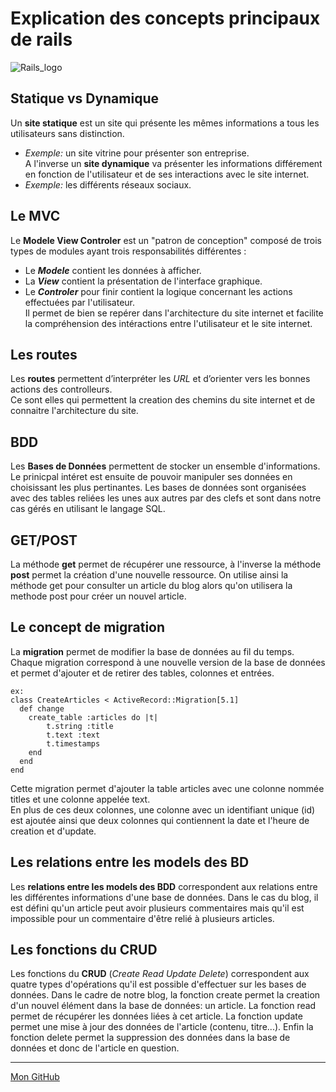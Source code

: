 # Explication des concepts principaux de rails

![Rails_logo](http://rubyonrails.org/images/rails-logo.svg)

## Statique vs Dynamique
Un **site statique** est un site qui présente les mêmes informations a tous les utilisateurs sans distinction.<br/> 
* *Exemple:* un site vitrine pour présenter son entreprise.<br/> 
A l'inverse un **site dynamique** va présenter les informations différement en fonction de l'utilisateur et de ses interactions avec le site internet.<br/> 
* *Exemple:* les différents réseaux sociaux.

## Le MVC
Le **Modele View Controler** est un "patron de conception" composé de trois types de modules ayant trois responsabilités différentes :
* Le **_Modele_** contient les données à afficher.
* La **_View_** contient la présentation de l'interface graphique.
* Le **_Controler_** pour finir contient la logique concernant les actions effectuées par l'utilisateur.<br/>
Il permet de bien se repérer dans l'architecture du site internet et facilite la compréhension des intéractions entre l'utilisateur et le site internet.

## Les routes
Les **routes** permettent d’interpréter les _URL_ et d’orienter vers les bonnes actions des controlleurs.<br/>
Ce sont elles qui permettent la creation des chemins du site internet et de connaitre l'architecture du site.

## BDD
Les **Bases de Données** permettent de stocker un ensemble d'informations. Le prinicpal intéret est ensuite de pouvoir manipuler ses données en choisissant les plus pertinantes. Les bases de données sont organisées avec des tables reliées les unes aux autres par des clefs et sont dans notre cas gérés en utilisant le langage SQL.

## GET/POST
La méthode **get** permet de récupérer une ressource, à l'inverse la méthode **post** permet la création d'une nouvelle ressource. On utilise ainsi la méthode get pour consulter un article du blog alors qu'on utilisera la methode post pour créer un nouvel article.


## Le concept de migration
La **migration** permet de modifier la base de données au fil du temps. Chaque migration correspond à une nouvelle version de la base de données et permet d'ajouter et de retirer des tables, colonnes et entrées.

	ex:
	class CreateArticles < ActiveRecord::Migration[5.1]
	  def change
	    create_table :articles do |t|
	    	t.string :title
	    	t.text :text
	      	t.timestamps
	    end
	  end
	end

Cette migration permet d'ajouter la table articles avec une colonne nommée titles et une colonne appelée text.<br/> 
En plus de ces deux colonnes, une colonne avec un identifiant unique (id) est ajoutée ainsi que deux colonnes qui contiennent la date et l'heure de creation et d'update.

## Les relations entre les models des BD
Les **relations entre les models des BDD** correspondent aux relations entre les différentes informations d'une base de données. Dans le cas du blog, il est défini qu'un article peut avoir plusieurs commentaires mais qu'il est impossible pour un commentaire d'être relié à plusieurs articles.

## Les fonctions du CRUD
Les fonctions du **CRUD** (_Create Read Update Delete_) correspondent aux quatre types d'opérations qu'il est possible d'effectuer sur les bases de données. Dans le cadre de notre blog, la fonction create permet la creation d'un nouvel élément dans la base de données: un article. La fonction read permet de récupérer les données liées à cet article. La fonction update permet une mise à jour des données de l'article (contenu, titre...). Enfin la fonction delete permet la suppression des données dans la base de données et donc de l'article en question.

***
[Mon GitHub](https://github.com/lsrck)

